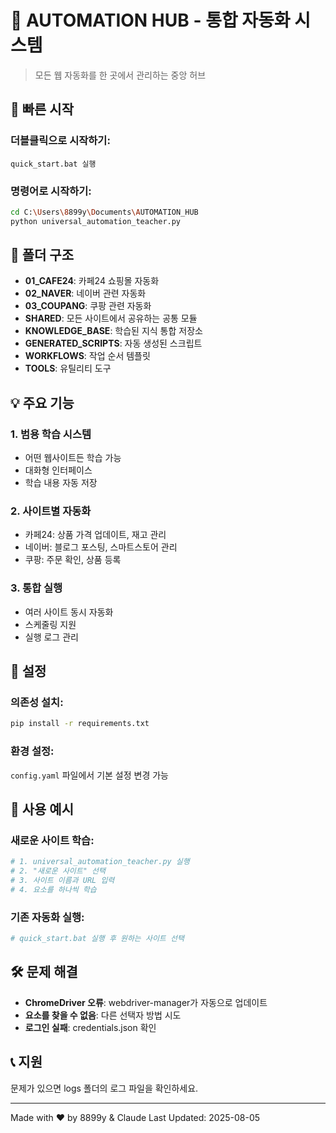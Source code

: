 # 🎯 AUTOMATION HUB - 통합 자동화 시스템

> 모든 웹 자동화를 한 곳에서 관리하는 중앙 허브

## 🚀 빠른 시작

### 더블클릭으로 시작하기:
```
quick_start.bat 실행
```

### 명령어로 시작하기:
```bash
cd C:\Users\8899y\Documents\AUTOMATION_HUB
python universal_automation_teacher.py
```

## 📁 폴더 구조

- **01_CAFE24**: 카페24 쇼핑몰 자동화
- **02_NAVER**: 네이버 관련 자동화
- **03_COUPANG**: 쿠팡 관련 자동화
- **SHARED**: 모든 사이트에서 공유하는 공통 모듈
- **KNOWLEDGE_BASE**: 학습된 지식 통합 저장소
- **GENERATED_SCRIPTS**: 자동 생성된 스크립트
- **WORKFLOWS**: 작업 순서 템플릿
- **TOOLS**: 유틸리티 도구

## 💡 주요 기능

### 1. 범용 학습 시스템
- 어떤 웹사이트든 학습 가능
- 대화형 인터페이스
- 학습 내용 자동 저장

### 2. 사이트별 자동화
- 카페24: 상품 가격 업데이트, 재고 관리
- 네이버: 블로그 포스팅, 스마트스토어 관리
- 쿠팡: 주문 확인, 상품 등록

### 3. 통합 실행
- 여러 사이트 동시 자동화
- 스케줄링 지원
- 실행 로그 관리

## 🔧 설정

### 의존성 설치:
```bash
pip install -r requirements.txt
```

### 환경 설정:
`config.yaml` 파일에서 기본 설정 변경 가능

## 📝 사용 예시

### 새로운 사이트 학습:
```python
# 1. universal_automation_teacher.py 실행
# 2. "새로운 사이트" 선택
# 3. 사이트 이름과 URL 입력
# 4. 요소를 하나씩 학습
```

### 기존 자동화 실행:
```python
# quick_start.bat 실행 후 원하는 사이트 선택
```

## 🛠️ 문제 해결

- **ChromeDriver 오류**: webdriver-manager가 자동으로 업데이트
- **요소를 찾을 수 없음**: 다른 선택자 방법 시도
- **로그인 실패**: credentials.json 확인

## 📞 지원

문제가 있으면 logs 폴더의 로그 파일을 확인하세요.

---

Made with ❤️ by 8899y & Claude
Last Updated: 2025-08-05